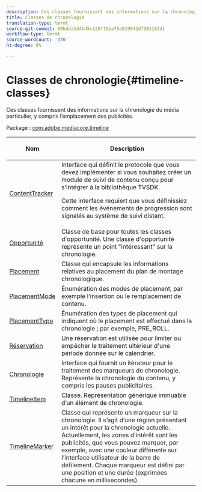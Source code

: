 ```yaml
---
description: Ces classes fournissent des informations sur la chronologie du média particulier, y compris l’emplacement des publicités.
title: Classes de chronologie
translation-type: tm+mt
source-git-commit: 89bdda1d4bd5c126f19ba75a819942df901183d1
workflow-type: tm+mt
source-wordcount: '376'
ht-degree: 0%

---
```



# Classes de chronologie{#timeline-classes}

Ces classes fournissent des informations sur la chronologie du média particulier, y compris l’emplacement des publicités.

Package : [com.adobe.mediacore.timeline](https://help.adobe.com/en_US/primetime/api/psdk/asdoc-dhls_1.4/com/adobe/mediacore/timeline/package-detail.html)

<table frame="all" colsep="1" rowsep="1" id="table_6752E908BA6546549619994A3F7D5F87"> 
 <thead> 
  <tr rowsep="1"> 
   <th colname="1" class="entry"> Nom </th> 
   <th colname="2" class="entry"> <p>Description </p> </th> 
  </tr> 
 </thead>
 <tbody> 
  <tr rowsep="1"> 
   <td colname="1"> <span class="codeph"> <a href="https://help.adobe.com/en_US/primetime/api/psdk/asdoc-dhls_1.4/com/adobe/mediacore/timeline/ContentTracker.html" format="html" scope="external"> ContentTracker  </a> </span> </td> 
   <td colname="2"> Interface qui définit le protocole que vous devez implémenter si vous souhaitez créer un module de suivi de contenu conçu pour s’intégrer à la bibliothèque TVSDK. <p>Cette interface requiert que vous définissiez comment les événements de progression sont signalés au système de suivi distant. </p> </td> 
  </tr> 
  <tr rowsep="1"> 
   <td colname="1"> <span class="codeph"> <a href="https://help.adobe.com/en_US/primetime/api/psdk/asdoc-dhls_1.4/com/adobe/mediacore/timeline/Opportunity.html" format="html" scope="external"> Opportunité  </a> </span> </td> 
   <td colname="2"> Classe de base pour toutes les classes d'opportunité. Une classe d'opportunité représente un point "intéressant" sur la chronologie. </td> 
  </tr> 
  <tr rowsep="1"> 
   <td colname="1"> <span class="codeph"> <a href="https://help.adobe.com/en_US/primetime/api/psdk/asdoc-dhls_1.4/com/adobe/mediacore/timeline/Placement.html" format="html" scope="external"> Placement  </a> </span> </td> 
   <td colname="2"> Classe qui encapsule les informations relatives au placement du plan de montage chronologique. </td> 
  </tr> 
  <tr rowsep="1"> 
   <td colname="1"> <span class="codeph"> <a href="https://help.adobe.com/en_US/primetime/api/psdk/asdoc-dhls_1.4/com/adobe/mediacore/timeline/PlacementMode.html" format="html" scope="external"> PlacementMode  </a> </span> </td> 
   <td colname="2"> Énumération des modes de placement, par exemple l’insertion ou le remplacement de contenu. </td> 
  </tr> 
  <tr rowsep="1"> 
   <td colname="1"> <span class="codeph"> <a href="https://help.adobe.com/en_US/primetime/api/psdk/asdoc-dhls_1.4/com/adobe/mediacore/timeline/PlacementType.html" format="html" scope="external"> PlacementType  </a> </span> </td> 
   <td colname="2"> Énumération des types de placement qui indiquent où le placement est effectué dans la chronologie ; par exemple, PRE_ROLL. </td> 
  </tr> 
  <tr rowsep="1"> 
   <td colname="1"> <span class="codeph"> <a href="https://help.adobe.com/en_US/primetime/api/psdk/asdoc-dhls_1.4/com/adobe/mediacore/timeline/Reservation.html" format="html" scope="external"> Réservation  </a> </span> </td> 
   <td colname="2"> Une réservation est utilisée pour limiter ou empêcher le traitement ultérieur d'une période donnée sur le calendrier. </td> 
  </tr> 
  <tr rowsep="1"> 
   <td colname="1"> <span class="codeph"> <a href="https://help.adobe.com/en_US/primetime/api/psdk/asdoc-dhls_1.4/com/adobe/mediacore/timeline/Timeline.html" format="html" scope="external"> Chronologie  </a> </span> </td> 
   <td colname="2"> Interface qui fournit un itérateur pour le traitement des marqueurs de chronologie. Représente la chronologie du contenu, y compris les pauses publicitaires. </td> 
  </tr> 
  <tr rowsep="1"> 
   <td colname="1"> <span class="codeph"> <a href="https://help.adobe.com/en_US/primetime/api/psdk/asdoc-dhls_1.4/com/adobe/mediacore/timeline/TimelineItem.html" format="html" scope="external"> TimelineItem  </a> </span> </td> 
   <td colname="2"> Classe. Représentation générique immuable d’un élément de chronologie. </td> 
  </tr> 
  <tr rowsep="1"> 
   <td colname="1"> <span class="codeph"> <a href="https://help.adobe.com/en_US/primetime/api/psdk/asdoc-dhls_1.4/com/adobe/mediacore/timeline/TimelineMarker.html" format="html" scope="external"> TimelineMarker  </a> </span> </td> 
   <td colname="2"> Classe qui représente un marqueur sur la chronologie. Il s’agit d’une région présentant un intérêt pour la chronologie actuelle. Actuellement, les zones d’intérêt sont les publicités, que vous pouvez marquer, par exemple, avec une couleur différente sur l’interface utilisateur de la barre de défilement. Chaque marqueur est défini par une position et une durée (exprimées chacune en millisecondes). </td> 
  </tr> 
 </tbody> 
</table>

